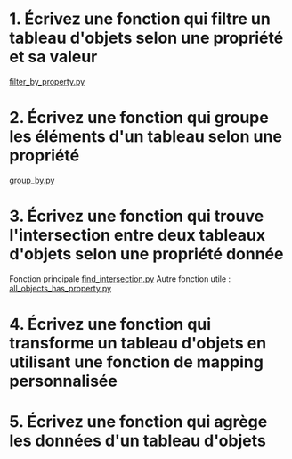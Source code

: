 
# 1. Écrivez une fonction qui filtre un tableau d'objets selon une propriété et sa valeur
[filter_by_property.py](filter_by_property.py)
# 2. Écrivez une fonction qui groupe les éléments d'un tableau selon une propriété
[group_by.py](group_by.py)
# 3. Écrivez une fonction qui trouve l'intersection entre deux tableaux d'objets selon une propriété donnée
Fonction principale [find_intersection.py](find_intersection.py)
Autre fonction utile : [all_objects_has_property.py](all_objects_has_property.py)
# 4. Écrivez une fonction qui transforme un tableau d'objets en utilisant une fonction de mapping personnalisée

# 5. Écrivez une fonction qui agrège les données d'un tableau d'objets

